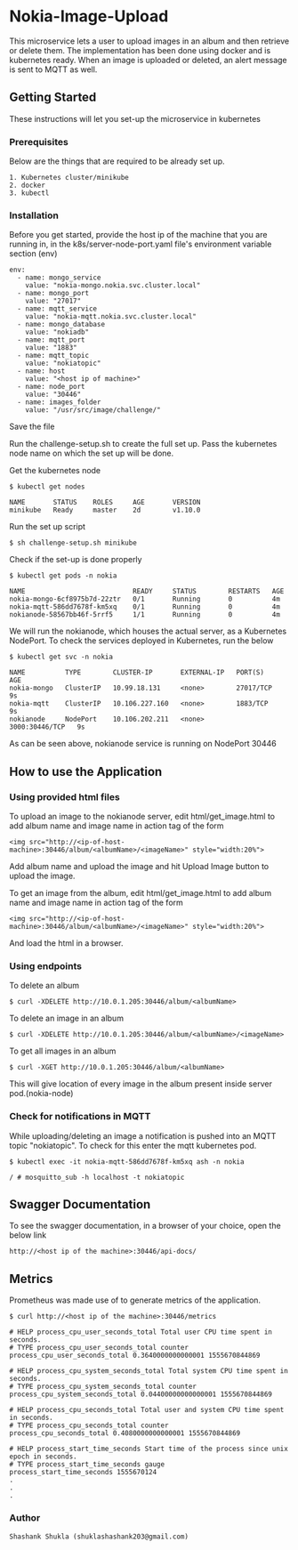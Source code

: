 # Nokia-Image-Upload

This microservice lets a user to upload images in an album and then retrieve or delete them. The implementation has been done using docker and is kubernetes ready.
When an image is uploaded or deleted, an alert message is sent to MQTT as well. 

## Getting Started

These instructions will let you set-up the microservice in kubernetes

### Prerequisites

Below are the things that are required to be already set up.

```
1. Kubernetes cluster/minikube
2. docker
3. kubectl 
```

### Installation
Before you get started, provide the host ip of the machine that you are running in, in the k8s/server-node-port.yaml file's environment variable section (env)

```
env:
  - name: mongo_service
	value: "nokia-mongo.nokia.svc.cluster.local"
  - name: mongo_port
	value: "27017"
  - name: mqtt_service
	value: "nokia-mqtt.nokia.svc.cluster.local"
  - name: mongo_database
	value: "nokiadb"
  - name: mqtt_port
	value: "1883"
  - name: mqtt_topic
	value: "nokiatopic"
  - name: host
	value: "<host ip of machine>"
  - name: node_port
	value: "30446"
  - name: images_folder
	value: "/usr/src/image/challenge/"

```
Save the file


Run the challenge-setup.sh to create the full set up. Pass the kubernetes node name on which the set up will be done.

Get the kubernetes node

```
$ kubectl get nodes

NAME       STATUS    ROLES     AGE       VERSION
minikube   Ready     master    2d        v1.10.0

```

Run the set up script

```
$ sh challenge-setup.sh minikube
```

Check if the set-up is done properly

```
$ kubectl get pods -n nokia

NAME                           READY     STATUS        RESTARTS   AGE
nokia-mongo-6cf8975b7d-22ztr   0/1       Running       0          4m
nokia-mqtt-586dd7678f-km5xq    0/1       Running       0          4m
nokianode-58567bb46f-5rrf5     1/1       Running       0          4m

```

We will run the nokianode, which houses the actual server, as a Kubernetes NodePort. To check the services deployed in Kubernetes, run the below

```
$ kubectl get svc -n nokia

NAME          TYPE        CLUSTER-IP       EXTERNAL-IP   PORT(S)          AGE
nokia-mongo   ClusterIP   10.99.18.131     <none>        27017/TCP        9s
nokia-mqtt    ClusterIP   10.106.227.160   <none>        1883/TCP         9s
nokianode     NodePort    10.106.202.211   <none>        3000:30446/TCP   9s

```

As can be seen above, nokianode service is running on NodePort 30446


## How to use the Application

### Using provided html files
To upload an image to the nokianode server, edit html/get_image.html to add album name and image name in action tag of the form

```
<img src="http://<ip-of-host-machine>:30446/album/<albumName>/<imageName>" style="width:20%">
```

Add album name and upload the image and hit Upload Image button to upload the image.


To get an image from the album, edit html/get_image.html to add album name and image name in action tag of the form
```
<img src="http://<ip-of-host-machine>:30446/album/<albumName>/<imageName>" style="width:20%">
```
And load the html in a browser.


### Using endpoints
To delete an album

```
$ curl -XDELETE http://10.0.1.205:30446/album/<albumName>
```

To delete an image in an album

```
$ curl -XDELETE http://10.0.1.205:30446/album/<albumName>/<imageName>
```

To get all images in an album

```
$ curl -XGET http://10.0.1.205:30446/album/<albumName>
```
This will give location of every image in the album present inside server pod.(nokia-node)


### Check for notifications in MQTT
While uploading/deleting an image a notification is pushed into an MQTT topic "nokiatopic". To check for this enter the mqtt kubernetes pod. 

```
$ kubectl exec -it nokia-mqtt-586dd7678f-km5xq ash -n nokia

/ # mosquitto_sub -h localhost -t nokiatopic

```


## Swagger Documentation
To see the swagger documentation, in a browser of your choice, open the below link

```
http://<host ip of the machine>:30446/api-docs/
```

## Metrics
Prometheus was made use of to generate metrics of the application.

```
$ curl http://<host ip of the machine>:30446/metrics

# HELP process_cpu_user_seconds_total Total user CPU time spent in seconds.
# TYPE process_cpu_user_seconds_total counter
process_cpu_user_seconds_total 0.3640000000000001 1555670844869

# HELP process_cpu_system_seconds_total Total system CPU time spent in seconds.
# TYPE process_cpu_system_seconds_total counter
process_cpu_system_seconds_total 0.04400000000000001 1555670844869

# HELP process_cpu_seconds_total Total user and system CPU time spent in seconds.
# TYPE process_cpu_seconds_total counter
process_cpu_seconds_total 0.4080000000000001 1555670844869

# HELP process_start_time_seconds Start time of the process since unix epoch in seconds.
# TYPE process_start_time_seconds gauge
process_start_time_seconds 1555670124
.
.
.
```


### Author
```
Shashank Shukla (shuklashashank203@gmail.com)

